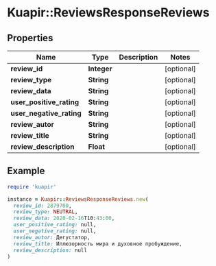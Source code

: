 # Kuapir::ReviewsResponseReviews

## Properties

| Name | Type | Description | Notes |
| ---- | ---- | ----------- | ----- |
| **review_id** | **Integer** |  | [optional] |
| **review_type** | **String** |  | [optional] |
| **review_data** | **String** |  | [optional] |
| **user_positive_rating** | **String** |  | [optional] |
| **user_negative_rating** | **String** |  | [optional] |
| **review_autor** | **String** |  | [optional] |
| **review_title** | **String** |  | [optional] |
| **review_description** | **Float** |  | [optional] |

## Example

```ruby
require 'kuapir'

instance = Kuapir::ReviewsResponseReviews.new(
  review_id: 2879700,
  review_type: NEUTRAL,
  review_data: 2020-02-16T10:43:00,
  user_positive_rating: null,
  user_negative_rating: null,
  review_autor: Дегустатор,
  review_title: Иллюзорность мира и духовное пробуждение,
  review_description: null
)
```

